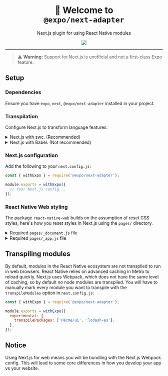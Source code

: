 <!-- Title -->
<h1 align="center">
👋 Welcome to <br/><code>@expo/next-adapter</code>
</h1>

<p align="center">Next.js plugin for using React Native modules</p>

<p align="center">
  <a href="https://www.npmjs.com/package/@expo/next-adapter">
    <img src="https://flat.badgen.net/npm/dw/@expo/next-adapter" target="_blank" />
  </a>
</p>

---

> ⚠️ **Warning:** Support for Next.js is unofficial and not a first-class Expo feature.

## Setup

### Dependencies

Ensure you have `expo`, `next`, `@expo/next-adapter` installed in your project.

### Transpilation

Configure Next.js to transform language features:

<details>
  <summary>Next.js with swc. (Recommended)</summary>
  
  When using Next.js with SWC, you can configure the `babel.config.js` to only account for native.

```js
// babel.config.js
module.exports = function (api) {
  api.cache(true);
  return {
    presets: ['babel-preset-expo'],
  };
};
```

</details>

<details>
  <summary>Next.js with Babel. (Not recommended)</summary>
  
  Adjust your `babel.config.js` to conditionally add `next/babel` when bundling with Webpack for web.

```js
// babel.config.js
module.exports = function (api) {
  // Detect web usage (this may change in the future if Next.js changes the loader)
  const isWeb = api.caller(
    caller =>
      caller && (caller.name === 'babel-loader' || caller.name === 'next-babel-turbo-loader')
  );
  return {
    presets: [
      // Only use next in the browser, it'll break your native project
      isWeb && require('next/babel'),
      'babel-preset-expo',
    ].filter(Boolean),
  };
};
```

</details>

### Next.js configuration

Add the following to your `next.config.js`:

```js
const { withExpo } = require('@expo/next-adapter');

module.exports = withExpo({
  // Your Next.js config...
});
```

### React Native Web styling

The package `react-native-web` builds on the assumption of reset CSS styles, here's how you reset styles in Next.js using the `pages/` directory.

<details>
  <summary>Required <code>pages/_document.js</code> file</summary>

```js
import { Children } from 'react';
import Document, { Html, Head, Main, NextScript } from 'next/document';
import { AppRegistry } from 'react-native';

// Force Next-generated DOM elements to fill their parent's height
const style = `
html, body, #__next {
  width: 100%;
  /* To smooth any scrolling behavior */
  -webkit-overflow-scrolling: touch;
  margin: 0px;
  padding: 0px;
  /* Allows content to fill the viewport and go beyond the bottom */
  min-height: 100%;
}
#__next {
  flex-shrink: 0;
  flex-basis: auto;
  flex-direction: column;
  flex-grow: 1;
  display: flex;
  flex: 1;
}
html {
  scroll-behavior: smooth;
  /* Prevent text size change on orientation change https://gist.github.com/tfausak/2222823#file-ios-8-web-app-html-L138 */
  -webkit-text-size-adjust: 100%;
  height: 100%;
}
body {
  display: flex;
  /* Allows you to scroll below the viewport; default value is visible */
  overflow-y: auto;
  overscroll-behavior-y: none;
  text-rendering: optimizeLegibility;
  -webkit-font-smoothing: antialiased;
  -moz-osx-font-smoothing: grayscale;
  -ms-overflow-style: scrollbar;
}
`;

export default class MyDocument extends Document {
  static async getInitialProps({ renderPage }) {
    AppRegistry.registerComponent('main', () => Main);
    const { getStyleElement } = AppRegistry.getApplication('main');
    const page = await renderPage();
    const styles = [<style dangerouslySetInnerHTML={{ __html: style }} />, getStyleElement()];
    return { ...page, styles: Children.toArray(styles) };
  }

  render() {
    return (
      <Html style={{ height: '100%' }}>
        <Head />
        <body style={{ height: '100%', overflow: 'hidden' }}>
          <Main />
          <NextScript />
        </body>
      </Html>
    );
  }
}
```

</details>

<details>
  <summary>Required <code>pages/_app.js</code> file</summary>

```js
import * as React from 'react';
import Head from 'next/head';

export default function App({ Component, pageProps }) {
  return (
    <>
      <Head>
        <meta name="viewport" content="width=device-width, initial-scale=1" />
      </Head>
      <Component {...pageProps} />
    </>
  );
}
```

</details>

## Transpiling modules

By default, modules in the React Native ecosystem are not transpiled to run in web browsers. React Native relies on advanced caching in Metro to reload quickly. Next.js uses Webpack, which does not have the same level of caching, so by default no node modules are transpiled. You will have to manually mark every module you want to transpile with the `transpileModules` option in `next.config.js`:

```js
const { withExpo } = require('@expo/next-adapter');

module.exports = withExpo({
  experimental: {
    transpilePackages: ['@acme/ui', 'lodash-es'],
  },
});
```

## Notice

Using Next.js for web means you will be bundling with the Next.js Webpack config. This will lead to some core differences in how you develop your app vs your website.

[next-transpile-modules]: https://github.com/martpie/next-transpile-modules
